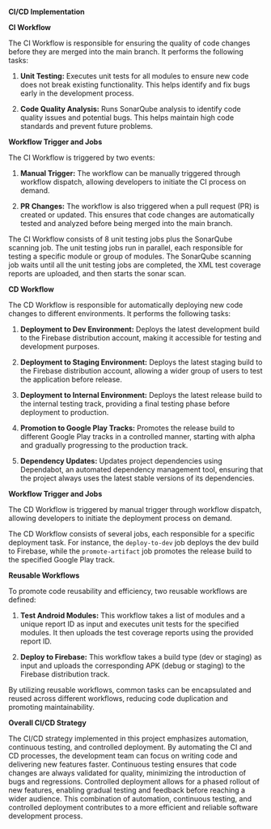 
**CI/CD Implementation**

**CI Workflow**

The CI Workflow is responsible for ensuring the quality of code changes before they are merged into the main branch. It performs the following tasks:

1.  **Unit Testing:** Executes unit tests for all modules to ensure new code does not break existing functionality. This helps identify and fix bugs early in the development process.

2.  **Code Quality Analysis:** Runs SonarQube analysis to identify code quality issues and potential bugs. This helps maintain high code standards and prevent future problems.


**Workflow Trigger and Jobs**

The CI Workflow is triggered by two events:

1.  **Manual Trigger:** The workflow can be manually triggered through workflow dispatch, allowing developers to initiate the CI process on demand.

2.  **PR Changes:** The workflow is also triggered when a pull request (PR) is created or updated. This ensures that code changes are automatically tested and analyzed before being merged into the main branch.


The CI Workflow consists of 8 unit testing jobs plus the SonarQube scanning job. The unit testing jobs run in parallel, each responsible for testing a specific module or group of modules. The SonarQube scanning job waits until all the unit testing jobs are completed, the XML test coverage reports are uploaded, and then starts the sonar scan.

**CD Workflow**

The CD Workflow is responsible for automatically deploying new code changes to different environments. It performs the following tasks:

1.  **Deployment to Dev Environment:** Deploys the latest development build to the Firebase distribution account, making it accessible for testing and development purposes.

2.  **Deployment to Staging Environment:** Deploys the latest staging build to the Firebase distribution account, allowing a wider group of users to test the application before release.

3.  **Deployment to Internal Environment:** Deploys the latest release build to the internal testing track, providing a final testing phase before deployment to production.

4.  **Promotion to Google Play Tracks:** Promotes the release build to different Google Play tracks in a controlled manner, starting with alpha and gradually progressing to the production track.

5.  **Dependency Updates:** Updates project dependencies using Dependabot, an automated dependency management tool, ensuring that the project always uses the latest stable versions of its dependencies.


**Workflow Trigger and Jobs**

The CD Workflow is triggered by manual trigger through workflow dispatch, allowing developers to initiate the deployment process on demand.

The CD Workflow consists of several jobs, each responsible for a specific deployment task. For instance, the `deploy-to-dev` job deploys the dev build to Firebase, while the `promote-artifact` job promotes the release build to the specified Google Play track.

**Reusable Workflows**

To promote code reusability and efficiency, two reusable workflows are defined:

1.  **Test Android Modules:** This workflow takes a list of modules and a unique report ID as input and executes unit tests for the specified modules. It then uploads the test coverage reports using the provided report ID.

2.  **Deploy to Firebase:** This workflow takes a build type (dev or staging) as input and uploads the corresponding APK (debug or staging) to the Firebase distribution track.


By utilizing reusable workflows, common tasks can be encapsulated and reused across different workflows, reducing code duplication and promoting maintainability.

**Overall CI/CD Strategy**

The CI/CD strategy implemented in this project emphasizes automation, continuous testing, and controlled deployment. By automating the CI and CD processes, the development team can focus on writing code and delivering new features faster. Continuous testing ensures that code changes are always validated for quality, minimizing the introduction of bugs and regressions. Controlled deployment allows for a phased rollout of new features, enabling gradual testing and feedback before reaching a wider audience. This combination of automation, continuous testing, and controlled deployment contributes to a more efficient and reliable software development process.
